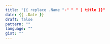 ```yaml
---
title: "{{ replace .Name "-" " " | title }}"
date: {{ .Date }}
draft: false
pattern: ""
language: ""
gist: ""
---
```


